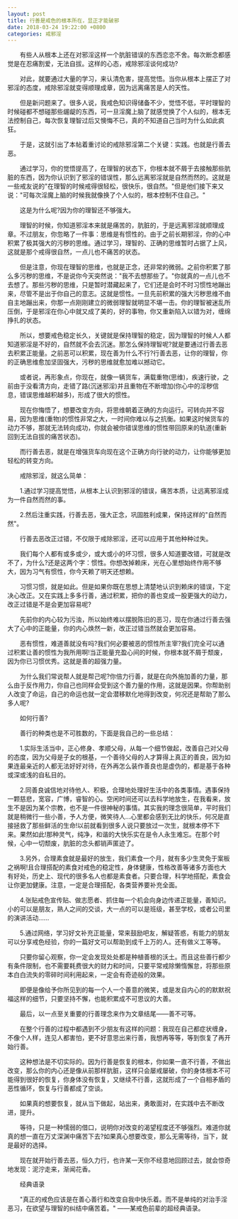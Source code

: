 ```yaml
---
layout: post
title: 行善是戒色的根本所在，显正才能破邪
date: 2018-03-24 19:22:00 +0800
categories: 戒邪淫
---
```


　　有些人从根本上还在对邪淫这样一个肮脏错误的东西恋恋不舍。每次断念都感觉是在忍痛割爱，无法自拔。这样的心态，戒除邪淫谈何成功?
　　对此，就要通过大量的学习，来认清危害，提高觉悟。当你从根本上摆正了对邪淫的态度，戒除邪淫就变得顺理成章，因为远离痛苦是人的天性。
　　但是新问题来了。很多人说，我戒色知识得储备不少，觉悟不低，平时理智的时候碰都不想碰那些龌龊的东西，可一旦淫魔上脑了就感觉换了个人似的，根本无法控制自己，每次恢复理智过后又懊悔不已，真的不知道自己当时为什么如此疯狂。
　　于是，这就引出了本帖着重讨论的戒除邪淫第二个关键：实践。也就是行善去恶。
　　通过学习，你的觉悟提高了，在理智的状态下，你根本就不屑于去接触那些肮脏的东西，因为你认识到了邪淫的错误性，那么远离邪淫就是自然而然的。这就是一些戒友说的"在理智的时候戒得很轻松，很快乐，很自然。"但是他们接下来又说："可每次淫魔上脑的时候我就像换了个人似的，根本控制不住自己。"
　　这是为什么呢?因为你的理智还不够强大。
　　理智的时候，你知道邪淫本来就是痛苦的，肮脏的，于是远离邪淫就顺理成章。不过朋友，你忽略了一件事：思维是有惯性的。由于之前长期邪淫，你的心中积累了极其强大的污秽的思维。通过学习，理智的、正确的思维暂时占据了上风，这就是那个戒得很自然，一点儿也不痛苦的状态。
　　但是注意，你现在理智的思维，也就是正念，还非常的微弱。之前你积累了那么多污秽的思维，不是说你今天突然说："我不去想那些了。"你就真的一点儿也不去想了。那些污秽的思维，只是暂时潜藏起来了，它们还是会时不时习惯性地蹦出来，尽管不是出于你自己的意志。这就是惯性。一旦先前积累的强大污秽思维不由自主地蹦出来，你那一点刚刚建立的微弱理智就明显不堪一击。你的理智被迷乱所压倒，于是邪淫在你心中就又成了美的，好的事物，你又重新陷入以错为对，缠绵挣扎的状态。
　　所以，想要戒色稳定长久，关键就是保持理智的稳定，因为理智的时候人人都知道邪淫是不好的，自然就不会去沉迷。那怎么保持理智呢?就是要通过行善去恶去积累正能量。之前恶可以积累，现在善为什么不行?行善去恶，让你的理智，你的正确思维愈加坚固强大，污秽的思维就愈加难以撼动它。
　　或者说，再形象点，你现在，就像一辆货车，满载重物(思维)，疾速行驶，之前由于没看清方向，走错了路(沉迷邪淫)并且重物在不断增加(你心中的淫秽信息，错误思维越积越多)，形成了很大的惯性。
　　现在你悔悟了，想要改变方向，将思维朝着正确的方向运行。可转向并不容易，因为思维(重物)的惯性非常之大，一时间你难以与之抗衡。如果这时候货车的动力不够，那就无法转向成功，你就会被你错误思维的惯性带回原来的轨道(重新回到无法自拔的痛苦状态)。
　　而行善去恶，就是在增强货车向现在这个正确方向行驶的动力，让你能够更加轻松的转变方向。
　　戒除邪淫，就这么简单：
　　1.通过学习提高觉悟，从根本上认识到邪淫的错误，痛苦本质，让远离邪淫成为一件自然而然的事。
　　2.然后注重实践，行善去恶，强大正念，巩固胜利成果，保持这样的"自然而然"。
　　行善去恶改正过错，不仅限于戒除邪淫，还可以应用于其他种种过失。
　　我们每个人都有或多或少，或大或小的坏习惯，很多人知道要改错，可就是改不了，为什么?还是这两个字：惯性。你想改掉赖床，光在心里想始终作用不够大，因为习气有惯性，你今天赖了明天还想赖。
　　习惯习惯，就是如此。但是如果你既在思想上清楚地认识到赖床的错误，下定决心改正。又在实践上多多行善，通过积累，把你的善也变成一股更强大的动力，改正过错是不是会更加容易呢?
　　先前你的内心较为污浊，所以始终难以摆脱陈旧的恶习，现在你通过行善去强大了心中的正能量，你的内心焕然一新，改正过错当然就会更加容易。
　　恶有惯性，难道善就没有吗?我们何必要被恶的惯性所主宰?我们完全可以通过积累让善的惯性为我所用啊!当正能量充盈心间的时候，你根本就不屑于颓废，因为你已习惯优秀。这就是善的超强力量。
　　为什么我们常说帮人就是帮己呢?你倍力行善，就是在向外施加善的力量，那么由于反作用力，你自己也同样会受到这个善力量的作用，这就是因果。你帮助别人改变了命运，自己的命运也就一定会潜移默化地得到改变，何况还是帮助了那么多人呢?
　　如何行善?
　　善行的种类也是不可胜数的，下面是我自己的一些总结：
　　1.实际生活当中，正心修身、孝顺父母，从每一个细节做起，改善自己对父母的态度，因为父母是子女的根基，一个善待父母的人才算得上真正的善良，因为如果连最亲近的人都无法好好对待，在外再怎么装作善良也是虚伪的，都是基于各种或深或浅的自私目的。
　　2.同善良诚信地对待他人、积极，合理地处理好生活中的各类事情。遇事保持一颗慈悲，宽容，广博，睿智的心。空闲时间还可以去科学地放生，在我看来，放生不是因为某个宗教，也不是一件很神秘的事情。其实我的理念很简单，平时我们就是稍微行一些小善，予人方便，微笑待人…心里都会感到无比的快乐，何况是直接拯救了那些鲜活的生命!以前就看到很多人说只要放过一次生，就根本停不下来。果然如此!那种灵气，纯净，和谐的大快乐实在是令人永生难忘。在那个时候，心中一切颓废，肮脏的念头都销声匿迹了。
　　3.另外，合理素食就是最好的放生，我们素食一个月，就有多少生灵免于案板之祸啊!且合理搭配的素食对戒色的稳定性，身体健康，性格改善等诸多方面也大有好处，历史上、现代的很多名人也都是素食者。只要合理，科学地搭配，素食会让你更加健康。注意，一定是合理搭配，各类营养要补充全面。
　　4.张贴戒色宣传贴、做志愿者、抓住每一个机会向身边传递正能量，善知识。小的可以是朋友，熟人之间的交谈，大一点的可以是班级，甚至学校，或者公司里的演讲活动……
　　5.通过网络，学习好文补充正能量，常来鼓励吧友，解疑答惑，有能力的朋友可以分享戒色经验，你的一篇好文可以帮助到成千上万的人。还有做义工等等。
　　只要你留心观察，你一定会发现处处都是种植善根的沃土。而且这些善行都少有条件限制，也不需要耗费很大的财力和时间，只要平常戒除懒惰懈怠，将那些原本白白流失的零碎时间利用起来，一定会有奇迹般的效果。
　　即便是像给予你所见到的每一个人一个善意的微笑，或是发自内心的的默默祝福这样的细节，只要坚持不懈，也能积累成不可思议的大善。
　　最后，以一点至关重要的行善理念来作为文章结尾——善不可等。
　　在整个行善的过程中都遇到不少朋友有这样的问题：我现在自己都症状缠身，不像个人样，连见人都害怕，更不好意思出来行善，我想再等等，等到恢复了再开始行善。
　　这种想法是不切实际的。因为行善是恢复的根本，你如果一直不行善，不做出改变，那么你的内心还是像从前那样肮脏，这样只会屡戒屡破，你的身体根本不可能得到很好的恢复，你身体没有恢复，又继续不行善，这就形成了一个自相矛盾的恶性循环，恢复与行善都成了空谈。
　　如果真的想要恢复，就从当下做起，站出来，勇敢面对，在实践中去不断改进，提升。
　　等待，只是一种懦弱的借口，说明你对改变的渴望程度还不够强烈。难道你就真的想一直在万丈深渊中痛苦下去?如果真心想要改变，那么无需等待，当下，就是最好的选择。
　　现在就开始行善去恶，恒久力行，也许某一天你不经意地回顾过去，就会惊奇地发现：泥泞走来，渐闻花香。
　　经典语录
　　"真正的戒色应该是在善心善行和改变自我中快乐着。而不是单纯的对治手淫恶习，在欲望与理智的纠结中痛苦着。" ——某戒色前辈的超经典语录。